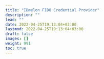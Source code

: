 ```yaml
---
title: "IDmelon FIDO Credential Provider"
description: ""
lead: ""
date: 2022-04-25T19:13:04+03:00
lastmod: 2022-04-25T19:13:04+03:00
draft: false
images: []
weight: 991
toc: true
---
```

